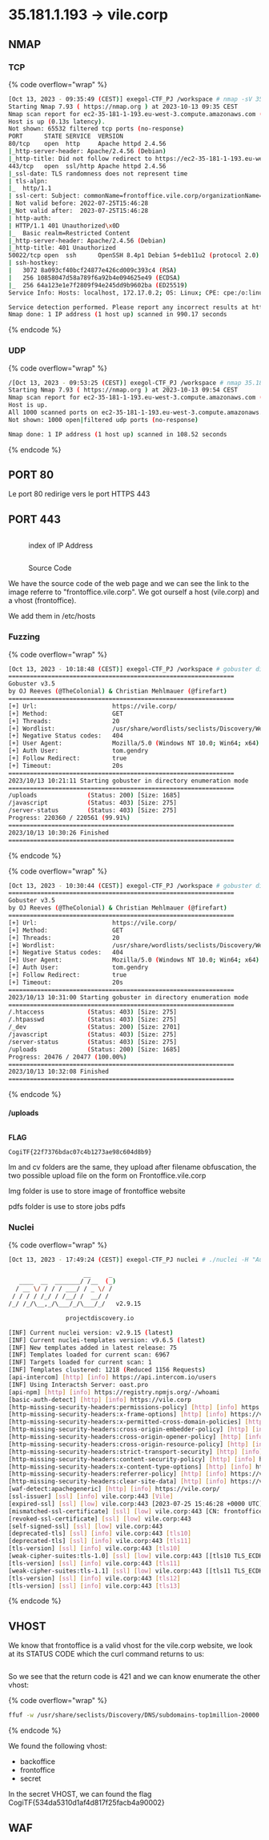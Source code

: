 # 35.181.1.193 -> vile.corp

## NMAP

### TCP

{% code overflow="wrap" %}
```bash
[Oct 13, 2023 - 09:35:49 (CEST)] exegol-CTF_PJ /workspace # nmap -sV 35.181.1.193 -sC -T4 -Pn -p-
Starting Nmap 7.93 ( https://nmap.org ) at 2023-10-13 09:35 CEST
Nmap scan report for ec2-35-181-1-193.eu-west-3.compute.amazonaws.com (35.181.1.193)
Host is up (0.13s latency).
Not shown: 65532 filtered tcp ports (no-response)
PORT      STATE SERVICE  VERSION
80/tcp    open  http     Apache httpd 2.4.56
|_http-server-header: Apache/2.4.56 (Debian)
|_http-title: Did not follow redirect to https://ec2-35-181-1-193.eu-west-3.compute.amazonaws.com/
443/tcp   open  ssl/http Apache httpd 2.4.56
|_ssl-date: TLS randomness does not represent time
| tls-alpn: 
|_  http/1.1
| ssl-cert: Subject: commonName=frontoffice.vile.corp/organizationName=Vile/stateOrProvinceName=France/countryName=FR
| Not valid before: 2022-07-25T15:46:28
|_Not valid after:  2023-07-25T15:46:28
| http-auth: 
| HTTP/1.1 401 Unauthorized\x0D
|_  Basic realm=Restricted Content
|_http-server-header: Apache/2.4.56 (Debian)
|_http-title: 401 Unauthorized
50022/tcp open  ssh      OpenSSH 8.4p1 Debian 5+deb11u2 (protocol 2.0)
| ssh-hostkey: 
|   3072 8a093cf40bcf24877e426cd009c393c4 (RSA)
|   256 10858047d58a789f6a92b4e094625e49 (ECDSA)
|_  256 64a123e1e7f2809f94e245dd9b9602ba (ED25519)
Service Info: Hosts: localhost, 172.17.0.2; OS: Linux; CPE: cpe:/o:linux:linux_kernel

Service detection performed. Please report any incorrect results at https://nmap.org/submit/ .
Nmap done: 1 IP address (1 host up) scanned in 990.17 seconds
```
{% endcode %}

### UDP

{% code overflow="wrap" %}
```bash
/[Oct 13, 2023 - 09:53:25 (CEST)] exegol-CTF_PJ /workspace # nmap 35.181.1.193 -T4 -sU -Pn     
Starting Nmap 7.93 ( https://nmap.org ) at 2023-10-13 09:54 CEST
Nmap scan report for ec2-35-181-1-193.eu-west-3.compute.amazonaws.com (35.181.1.193)
Host is up.
All 1000 scanned ports on ec2-35-181-1-193.eu-west-3.compute.amazonaws.com (35.181.1.193) are in ignored states.
Not shown: 1000 open|filtered udp ports (no-response)

Nmap done: 1 IP address (1 host up) scanned in 108.52 seconds
```
{% endcode %}

## PORT 80

Le port 80 redirige vers le port HTTPS 443

## PORT 443

<figure><img src=".gitbook/assets/image.png" alt=""><figcaption><p>index of IP Address</p></figcaption></figure>

<figure><img src=".gitbook/assets/image (1).png" alt=""><figcaption><p>Source Code</p></figcaption></figure>

We have the source code of the web page and we can see the link to the image referre to "frontoffice.vile.corp". We got ourself a host (vile.corp) and a vhost (frontoffice).

We add them in /etc/hosts

### Fuzzing

{% code overflow="wrap" %}
```bash
[Oct 13, 2023 - 10:18:48 (CEST)] exegol-CTF_PJ /workspace # gobuster dir -u https://vile.corp/ -k -w /usr/share/wordlists/seclists/Discovery/Web-Content/directory-list-2.3-medium.txt -t 20 -U tom.gendry -P Hu3-i3yief -r --timeout=20s -a "Mozilla/5.0 (Windows NT 10.0; Win64; x64) AppleWebKit/537.36 (KHTML, like Gecko) Chrome/89.0.4389.82 Safari/537.36" 
===============================================================
Gobuster v3.5
by OJ Reeves (@TheColonial) & Christian Mehlmauer (@firefart)
===============================================================
[+] Url:                     https://vile.corp/
[+] Method:                  GET
[+] Threads:                 20
[+] Wordlist:                /usr/share/wordlists/seclists/Discovery/Web-Content/directory-list-2.3-medium.txt
[+] Negative Status codes:   404
[+] User Agent:              Mozilla/5.0 (Windows NT 10.0; Win64; x64) AppleWebKit/537.36 (KHTML, like Gecko) Chrome/89.0.4389.82 Safari/537.36
[+] Auth User:               tom.gendry
[+] Follow Redirect:         true
[+] Timeout:                 20s
===============================================================
2023/10/13 10:21:11 Starting gobuster in directory enumeration mode
===============================================================
/uploads              (Status: 200) [Size: 1685]
/javascript           (Status: 403) [Size: 275]
/server-status        (Status: 403) [Size: 275]
Progress: 220360 / 220561 (99.91%)
===============================================================
2023/10/13 10:30:26 Finished
===============================================================
```
{% endcode %}

{% code overflow="wrap" %}
```bash
[Oct 13, 2023 - 10:30:44 (CEST)] exegol-CTF_PJ /workspace # gobuster dir -u https://vile.corp/ -k -w /usr/share/wordlists/seclists/Discovery/Web-Content/big.txt -t 20 -U tom.gendry -P Hu3-i3yief -r --timeout=20s -a "Mozilla/5.0 (Windows NT 10.0; Win64; x64) AppleWebKit/537.36 (KHTML, like Gecko) Chrome/89.0.4389.82 Safari/537.36" 
===============================================================
Gobuster v3.5
by OJ Reeves (@TheColonial) & Christian Mehlmauer (@firefart)
===============================================================
[+] Url:                     https://vile.corp/
[+] Method:                  GET
[+] Threads:                 20
[+] Wordlist:                /usr/share/wordlists/seclists/Discovery/Web-Content/big.txt
[+] Negative Status codes:   404
[+] User Agent:              Mozilla/5.0 (Windows NT 10.0; Win64; x64) AppleWebKit/537.36 (KHTML, like Gecko) Chrome/89.0.4389.82 Safari/537.36
[+] Auth User:               tom.gendry
[+] Follow Redirect:         true
[+] Timeout:                 20s
===============================================================
2023/10/13 10:31:00 Starting gobuster in directory enumeration mode
===============================================================
/.htaccess            (Status: 403) [Size: 275]
/.htpasswd            (Status: 403) [Size: 275]
/_dev                 (Status: 200) [Size: 2701]
/javascript           (Status: 403) [Size: 275]
/server-status        (Status: 403) [Size: 275]
/uploads              (Status: 200) [Size: 1685]
Progress: 20476 / 20477 (100.00%)
===============================================================
2023/10/13 10:32:08 Finished
===============================================================
```
{% endcode %}

#### /uploads

<figure><img src=".gitbook/assets/image (2).png" alt=""><figcaption></figcaption></figure>

**FLAG**

```
CogiTF{22f7376bdac07c4b1273ae98c604d8b9}
```

lm and cv folders are the same, they upload after filename obfuscation, the two possible upload file on the form on Frontoffice.vile.corp

Img folder is use to store image of frontoffice website

pdfs folder is use to store jobs pdfs&#x20;



### Nuclei

{% code overflow="wrap" %}
```bash
[Oct 13, 2023 - 17:49:24 (CEST)] exegol-CTF_PJ nuclei # ./nuclei -H "Authorization: Basic dG9tLmdlbmRyeTpIdTMtaTN5aWVmCg==" -u https://vile.corp

                     __     _
   ____  __  _______/ /__  (_)
  / __ \/ / / / ___/ / _ \/ /
 / / / / /_/ / /__/ /  __/ /
/_/ /_/\__,_/\___/_/\___/_/   v2.9.15

                projectdiscovery.io

[INF] Current nuclei version: v2.9.15 (latest)
[INF] Current nuclei-templates version: v9.6.5 (latest)
[INF] New templates added in latest release: 75
[INF] Templates loaded for current scan: 6967
[INF] Targets loaded for current scan: 1
[INF] Templates clustered: 1218 (Reduced 1156 Requests)
[api-intercom] [http] [info] https://api.intercom.io/users
[INF] Using Interactsh Server: oast.pro
[api-npm] [http] [info] https://registry.npmjs.org/-/whoami
[basic-auth-detect] [http] [info] https://vile.corp
[http-missing-security-headers:permissions-policy] [http] [info] https://vile.corp
[http-missing-security-headers:x-frame-options] [http] [info] https://vile.corp
[http-missing-security-headers:x-permitted-cross-domain-policies] [http] [info] https://vile.corp
[http-missing-security-headers:cross-origin-embedder-policy] [http] [info] https://vile.corp
[http-missing-security-headers:cross-origin-opener-policy] [http] [info] https://vile.corp
[http-missing-security-headers:cross-origin-resource-policy] [http] [info] https://vile.corp
[http-missing-security-headers:strict-transport-security] [http] [info] https://vile.corp
[http-missing-security-headers:content-security-policy] [http] [info] https://vile.corp
[http-missing-security-headers:x-content-type-options] [http] [info] https://vile.corp
[http-missing-security-headers:referrer-policy] [http] [info] https://vile.corp
[http-missing-security-headers:clear-site-data] [http] [info] https://vile.corp
[waf-detect:apachegeneric] [http] [info] https://vile.corp/
[ssl-issuer] [ssl] [info] vile.corp:443 [Vile]
[expired-ssl] [ssl] [low] vile.corp:443 [2023-07-25 15:46:28 +0000 UTC]
[mismatched-ssl-certificate] [ssl] [low] vile.corp:443 [CN: frontoffice.vile.corp]
[revoked-ssl-certificate] [ssl] [low] vile.corp:443
[self-signed-ssl] [ssl] [low] vile.corp:443
[deprecated-tls] [ssl] [info] vile.corp:443 [tls10]
[deprecated-tls] [ssl] [info] vile.corp:443 [tls11]
[tls-version] [ssl] [info] vile.corp:443 [tls10]
[weak-cipher-suites:tls-1.0] [ssl] [low] vile.corp:443 [[tls10 TLS_ECDHE_RSA_WITH_AES_128_CBC_SHA]]
[tls-version] [ssl] [info] vile.corp:443 [tls11]
[weak-cipher-suites:tls-1.1] [ssl] [low] vile.corp:443 [[tls11 TLS_ECDHE_RSA_WITH_AES_128_CBC_SHA]]
[tls-version] [ssl] [info] vile.corp:443 [tls12]
[tls-version] [ssl] [info] vile.corp:443 [tls13]
```
{% endcode %}

## VHOST

We know that frontoffice is a valid vhost for the vile.corp website, we look at its STATUS CODE which the curl command returns to us:

<figure><img src=".gitbook/assets/image (6).png" alt=""><figcaption></figcaption></figure>

So we see that the return code is 421 and we can know enumerate the other vhost:

{% code overflow="wrap" %}
```bash
ffuf -w /usr/share/seclists/Discovery/DNS/subdomains-top1million-20000.txt -H "Host: FUZZ.vile.corp" -H "Authorization: Basic dG9tLmdlbmRyeTpIdTMtaTN5aWVmCg==" -u https://vile.corp -mc 421
```
{% endcode %}

We found the following vhost:

* backoffice
* frontoffice
* secret

In the secret VHOST, we can found the flag CogiTF{534da5310d1af4d817f25facb4a90002}

## WAF

<figure><img src=".gitbook/assets/image (7).png" alt=""><figcaption></figcaption></figure>

